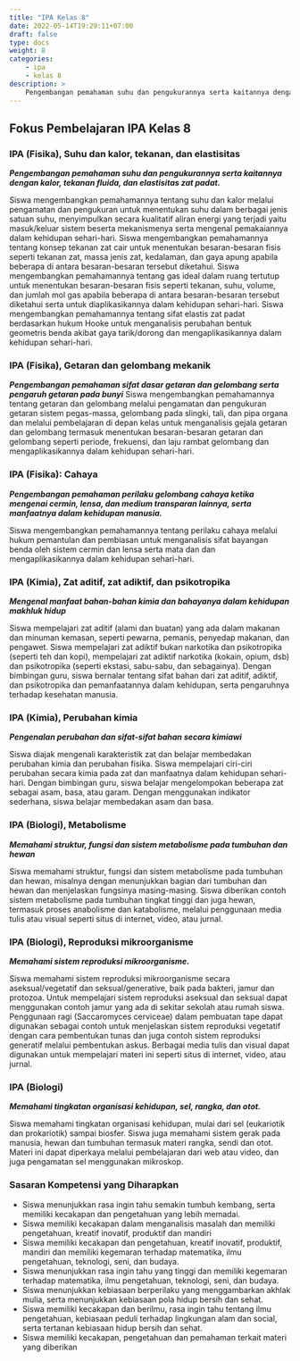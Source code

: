 ```yaml
---
title: "IPA Kelas 8"
date: 2022-05-14T19:29:11+07:00
draft: false
type: docs
weight: 8
categories:
    - ipa
    - kelas 8
description: >
    Pengembangan pemahaman suhu dan pengukurannya serta kaitannya dengan kalor, tekanan fluida, dan elastisitas zat padat. Pengembangan pemahaman sifat dasar getaran dan gelombang serta pengaruh getaran pada bunyi. Pengembangan pemahaman perilaku gelombang cahaya ketika mengenai cermin, lensa, dan medium transparan lainnya, serta manfaatnya dalam kehidupan manusia.
---
```


## Fokus Pembelajaran IPA Kelas 8
### IPA (Fisika), Suhu dan kalor, tekanan, dan elastisitas
***Pengembangan pemahaman suhu dan pengukurannya serta kaitannya dengan kalor, tekanan fluida, dan elastisitas zat padat.***

Siswa mengembangkan pemahamannya tentang suhu dan kalor melalui pengamatan dan pengukuran untuk menentukan suhu dalam berbagai jenis satuan suhu, menyimpulkan secara kualitatif aliran energi yang terjadi yaitu masuk/keluar sistem beserta mekanismenya serta mengenal pemakaiannya dalam kehidupan sehari-hari.
Siswa mengembangkan pemahamannya tentang konsep tekanan zat cair untuk menentukan besaran-besaran fisis seperti tekanan zat, massa jenis zat, kedalaman, dan gaya apung apabila beberapa di antara besaran-besaran tersebut diketahui.
Siswa mengembangkan pemahamannya tentang gas ideal dalam ruang tertutup untuk menentukan besaran-besaran fisis seperti tekanan, suhu, volume, dan jumlah mol gas apabila beberapa di antara besaran-besaran tersebut diketahui serta untuk diaplikasikannya dalam kehidupan sehari-hari.
Siswa mengembangkan pemahamannya tentang sifat elastis zat padat berdasarkan hukum Hooke untuk menganalisis perubahan bentuk geometris benda akibat gaya tarik/dorong dan mengaplikasikannya dalam kehidupan sehari-hari.

### IPA (Fisika), Getaran dan gelombang mekanik
***Pengembangan pemahaman sifat dasar getaran dan gelombang serta pengaruh getaran pada bunyi***
Siswa mengembangkan pemahamannya tentang getaran dan gelombang melalui pengamatan dan pengukuran getaran sistem pegas-massa, gelombang pada slingki, tali, dan pipa organa dan melalui pembelajaran di depan kelas untuk menganalisis gejala getaran dan gelombang termasuk menentukan besaran-besaran getaran dan gelombang seperti periode, frekuensi, dan laju rambat gelombang dan mengaplikasikannya dalam kehidupan sehari-hari.

### IPA (Fisika): Cahaya
***Pengembangan pemahaman perilaku gelombang cahaya ketika mengenai cermin, lensa, dan medium transparan lainnya, serta manfaatnya dalam kehidupan manusia.***

Siswa mengembangkan pemahamannya tentang perilaku cahaya melalui hukum pemantulan dan pembiasan untuk menganalisis sifat bayangan benda oleh sistem cermin dan lensa serta mata dan dan mengaplikasikannya dalam kehidupan sehari-hari.

### IPA (Kimia), Zat aditif, zat adiktif, dan psikotropika
***Mengenal manfaat bahan-bahan kimia dan bahayanya dalam kehidupan makhluk hidup***

Siswa mempelajari zat aditif (alami dan buatan) yang ada dalam makanan dan minuman kemasan, seperti pewarna, pemanis, penyedap makanan, dan pengawet. Siswa mempelajari zat adiktif bukan narkotika dan psikotropika (seperti teh dan kopi), mempelajari zat adiktif narkotika (kokain, opium, dsb) dan psikotropika (seperti ekstasi, sabu-sabu, dan sebagainya). Dengan bimbingan guru, siswa bernalar tentang sifat bahan dari zat aditif, adiktif, dan psikotropika dan pemanfaatannya dalam kehidupan, serta pengaruhnya terhadap kesehatan manusia.

### IPA (Kimia), Perubahan kimia
***Pengenalan perubahan dan sifat-sifat bahan secara kimiawi***

Siswa diajak mengenali karakteristik zat dan belajar membedakan perubahan kimia dan perubahan fisika. Siswa mempelajari ciri-ciri perubahan secara kimia pada zat dan manfaatnya dalam kehidupan sehari-hari. Dengan bimbingan guru, siswa belajar mengelompokan beberapa zat sebagai asam, basa, atau garam. Dengan menggunakan indikator sederhana, siswa belajar membedakan asam dan basa.

### IPA (Biologi), Metabolisme
***Memahami struktur, fungsi dan sistem metabolisme pada tumbuhan dan hewan***

Siswa memahami struktur, fungsi dan sistem metabolisme pada tumbuhan dan hewan, misalnya dengan menunjukkan bagian dari tumbuhan dan hewan dan menjelaskan fungsinya masing-masing. Siswa diberikan contoh sistem metabolisme pada tumbuhan tingkat tinggi dan juga hewan, termasuk proses anabolisme dan katabolisme, melalui penggunaan media tulis atau visual seperti situs di internet, video, atau jurnal.

### IPA (Biologi), Reproduksi mikroorganisme
***Memahami sistem reproduksi mikroorganisme.***

Siswa memahami sistem reproduksi mikroorganisme secara aseksual/vegetatif dan seksual/generative, baik pada bakteri, jamur dan protozoa. Untuk mempelajari sistem reproduksi aseksual dan seksual dapat menggunakan contoh jamur yang ada di sekitar sekolah atau rumah siswa. Penggunaan ragi (Saccaromyces cerviceae) dalam pembuatan tape dapat digunakan sebagai contoh untuk menjelaskan sistem reproduksi vegetatif dengan cara pembentukan tunas dan juga contoh sistem reproduksi generatif melalui pembentukan askus. Berbagai media tulis dan visual dapat digunakan untuk mempelajari materi ini seperti situs di internet, video, atau jurnal.

### IPA (Biologi)
***Memahami tingkatan organisasi kehidupan, sel, rangka, dan otot.***

Siswa memahami tingkatan organisasi kehidupan, mulai dari sel (eukariotik dan prokariotik) sampai biosfer. Siswa juga memahami sistem gerak pada manusia, hewan dan tumbuhan termasuk materi rangka, sendi dan otot. Materi ini dapat diperkaya melalui pembelajaran dari web atau video, dan juga pengamatan sel menggunakan mikroskop.

### Sasaran Kompetensi yang Diharapkan
- Siswa menunjukkan rasa ingin tahu semakin tumbuh kembang, serta memiliki kecakapan dan pengetahuan yang lebih memadai.
- Siswa memiliki kecakapan dalam menganalisis masalah dan memiliki pengetahuan, kreatif inovatif, produktif dan mandiri
- Siswa memiliki kecakapan dan pengetahuan, kreatif inovatif, produktif, mandiri dan memiliki kegemaran terhadap matematika, ilmu pengetahuan, teknologi, seni, dan budaya.
- Siswa menunjukkan rasa ingin tahu yang tinggi dan memiliki kegemaran terhadap matematika, ilmu pengetahuan, teknologi, seni, dan budaya.
- Siswa menunjukkan kebiasaan berperilaku yang menggambarkan akhlak mulia, serta menunjukkan kebiasaan pola hidup bersih dan sehat.
- Siswa memiliki kecakapan dan berilmu, rasa ingin tahu tentang ilmu pengetahuan, kebiasaan peduli terhadap lingkungan alam dan social, serta tertanan kebiasaan hidup bersih dan sehat.
- Siswa memiliki kecakapan, pengetahuan dan pemahaman terkait materi yang diberikan